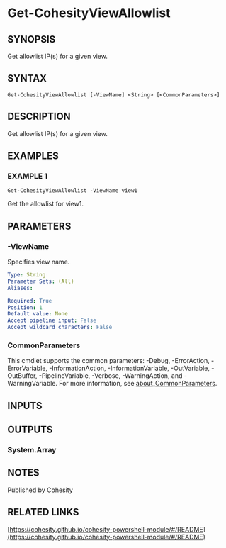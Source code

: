 # Get-CohesityViewAllowlist

## SYNOPSIS
Get allowlist IP(s) for a given view.

## SYNTAX

```
Get-CohesityViewAllowlist [-ViewName] <String> [<CommonParameters>]
```

## DESCRIPTION
Get allowlist IP(s) for a given view.

## EXAMPLES

### EXAMPLE 1
```
Get-CohesityViewAllowlist -ViewName view1
```

Get the allowlist for view1.

## PARAMETERS

### -ViewName
Specifies view name.

```yaml
Type: String
Parameter Sets: (All)
Aliases:

Required: True
Position: 1
Default value: None
Accept pipeline input: False
Accept wildcard characters: False
```

### CommonParameters
This cmdlet supports the common parameters: -Debug, -ErrorAction, -ErrorVariable, -InformationAction, -InformationVariable, -OutVariable, -OutBuffer, -PipelineVariable, -Verbose, -WarningAction, and -WarningVariable. For more information, see [about_CommonParameters](http://go.microsoft.com/fwlink/?LinkID=113216).

## INPUTS

## OUTPUTS

### System.Array
## NOTES
Published by Cohesity

## RELATED LINKS

[https://cohesity.github.io/cohesity-powershell-module/#/README](https://cohesity.github.io/cohesity-powershell-module/#/README)

